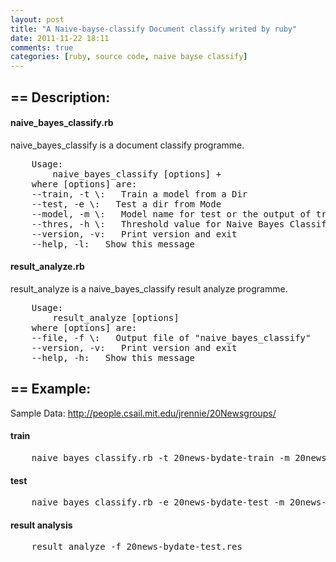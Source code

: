 ```yaml
---
layout: post
title: "A Naive-bayse-classify Document classify writed by ruby"
date: 2011-11-22 18:11
comments: true
categories: [ruby, source code, naive bayse classify]
---
```


<h2>== Description:</h2>

<h4>naive_bayes_classify.rb</h4>
    naive_bayes_classify is a document classify programme.
<pre>
    Usage:
        naive_bayes_classify [options] <Dirname>+
    where [options] are:
    --train, -t \<s\>:   Train a model from a Dir
    --test, -e \<s\>:   Test a dir from Mode
    --model, -m \<s\>:   Model name for test or the output of train
    --thres, -h \<f\>:   Threshold value for Naive Bayes Classify (default: 1.5)
    --version, -v:   Print version and exit
    --help, -l:   Show this message
</pre>

<h4>result_analyze.rb</h4>
    result_analyze is a naive_bayes_classify result analyze programme.
<pre>
    Usage:
        result_analyze [options] <filename>
    where [options] are:
    --file, -f \<s\>:   Output file of "naive_bayes_classify"
    --version, -v:   Print version and exit
    --help, -h:   Show this message
</pre>

<h2>== Example:</h2>

Sample Data: http://people.csail.mit.edu/jrennie/20Newsgroups/
<h4>train</h4>
<pre>
    naive_bayes_classify.rb -t 20news-bydate-train -m 20news-bydate-train.model -h 1.5
</pre>
<h4>test</h4>
<pre>
    naive_bayes_classify.rb -e 20news-bydate-test -m 20news-bydate-train.model > 20news-bydate-test.res
</pre>
<h4>result analysis</h4>
<pre>
    result_analyze -f 20news-bydate-test.res
</pre>
